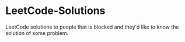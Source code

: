 # LeetCode-Solutions
LeetCode solutions to people that is blocked and they'd like to know the solution of some problem.
